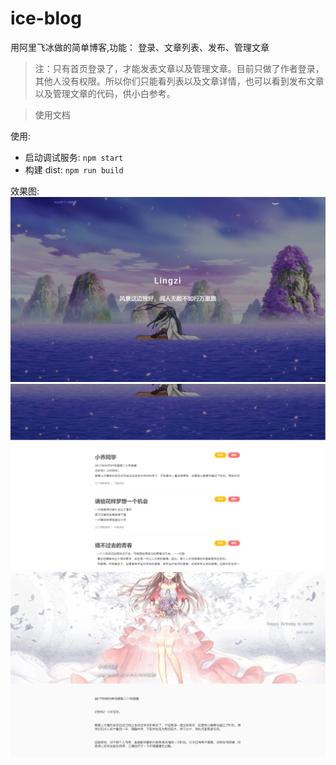 # ice-blog

用阿里飞冰做的简单博客,功能： 登录、文章列表、发布、管理文章

>注：只有首页登录了，才能发表文章以及管理文章。目前只做了作者登录，其他人没有权限。所以你们只能看列表以及文章详情，也可以看到发布文章以及管理文章的代码，供小白参考。

> 使用文档

使用:

* 启动调试服务: `npm start`
* 构建 dist: `npm run build`


效果图:
![screenshot](./首页.png)
![screenshot](./首页1.png)
![screenshot](./文章详情.png)
